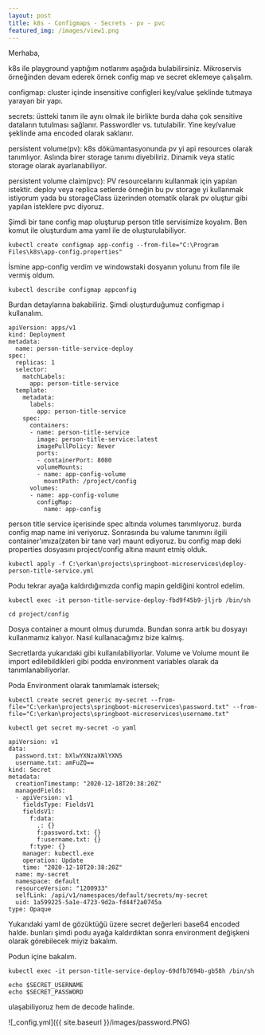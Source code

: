 ```yaml
---
layout: post
title: k8s - Configmaps - Secrets - pv - pvc
featured_img: /images/view1.png
---
```


Merhaba,


k8s ile playground yaptığım notlarımı aşağıda bulabilirsiniz. Mikroservis örneğinden devam ederek örnek config map ve secret eklemeye çalışalım.

configmap: cluster içinde insensitive configleri key/value şeklinde tutmaya yarayan bir yapı.

secrets: üstteki tanım ile aynı olmak ile birlikte burda daha çok sensitive dataların tutulması sağlanır. Passwordler vs. tutulabilir. Yine key/value şeklinde ama encoded olarak saklanır.

persistent volume(pv): k8s dökümantasyonunda pv yi api resources olarak tanımlıyor. Aslında birer storage tanımı diyebiliriz. Dinamik veya static storage olarak ayarlanabiliyor.

persistent volume claim(pvc): PV resourcelarını kullanmak için yapılan istektir. deploy veya replica setlerde örneğin bu pv storage yi kullanmak istiyorum yada bu storageClass üzerinden otomatik olarak pv oluştur gibi yapılan isteklere pvc diyoruz.


Şimdi bir tane config map oluşturup person title servisimize koyalım. Ben komut ile oluşturdum ama yaml ile de oluşturulabiliyor.


	kubectl create configmap app-config --from-file="C:\Program Files\k8s\app-config.properties" 
	

İsmine app-config verdim ve windowstaki dosyanın yolunu from file ile vermiş oldum.


	kubectl describe configmap appconfig
	
	
Burdan detaylarına bakabiliriz. Şimdi oluşturduğumuz configmap i kullanalım.



	apiVersion: apps/v1
	kind: Deployment
	metadata:
	  name: person-title-service-deploy
	spec:
	  replicas: 1
	  selector:
		matchLabels:
		  app: person-title-service
	  template:
		metadata:
		  labels: 
			app: person-title-service
		spec: 
		  containers:
		  - name: person-title-service
			image: person-title-service:latest
			imagePullPolicy: Never
			ports:
			- containerPort: 8080
			volumeMounts:
			- name: app-config-volume 
			  mountPath: /project/config
		  volumes:
		  - name: app-config-volume
			configMap:
			  name: app-config


person title service içerisinde spec altında volumes tanımlıyoruz. burda config map name ini veriyoruz. Sonrasında bu valume tanımını ilgili container'ımıza(zaten bir tane var) maunt ediyoruz. bu config map deki properties dosyasını project/config altına maunt etmiş olduk.


	kubectl apply -f C:\erkan\projects\springboot-microservices\deploy-person-title-service.yml 


Podu tekrar ayağa kaldırdığımızda config mapin geldiğini kontrol edelim.

	kubectl exec -it person-title-service-deploy-fbd9f45b9-jljrb /bin/sh
	
	cd project/config

Dosya container a mount olmuş durumda. Bundan sonra artık bu dosyayı kullanmamız kalıyor. Nasıl kullanacağımız bize kalmış.

Secretlarda yukarıdaki gibi kullanılabiliyorlar. Volume ve Volume mount ile import edilebildikleri gibi podda environment variables olarak da tanımlanabiliyorlar.

Poda Environment olarak tanımlamak istersek;

	kubectl create secret generic my-secret --from-file="C:\erkan\projects\springboot-microservices\password.txt" --from-file="C:\erkan\projects\springboot-microservices\username.txt" 

	kubectl get secret my-secret -o yaml

	apiVersion: v1
	data:
	  password.txt: bXlwYXNzaXNlYXN5
	  username.txt: amFuZQ==
	kind: Secret
	metadata:
	  creationTimestamp: "2020-12-18T20:38:20Z"
	  managedFields:
	  - apiVersion: v1
		fieldsType: FieldsV1
		fieldsV1:
		  f:data:
			.: {}
			f:password.txt: {}
			f:username.txt: {}
		  f:type: {}
		manager: kubectl.exe
		operation: Update
		time: "2020-12-18T20:38:20Z"
	  name: my-secret
	  namespace: default
	  resourceVersion: "1200933"
	  selfLink: /api/v1/namespaces/default/secrets/my-secret
	  uid: 1a599225-5a1e-4723-9d2a-fd44f2a0745a
	type: Opaque


Yukarıdaki yaml de gözüktüğü üzere secret değerleri base64 encoded halde. bunları şimdi podu ayağa kaldırdıktan sonra environment değişkeni olarak görebilecek miyiz bakalım.

Podun içine bakalım.
	
	kubectl exec -it person-title-service-deploy-69dfb7694b-gb58h /bin/sh

	echo $SECRET_USERNAME
	echo $SECRET_PASSWORD

ulaşabiliyoruz hem de decode halinde.

![_config.yml]({{ site.baseurl }}/images/password.PNG)



